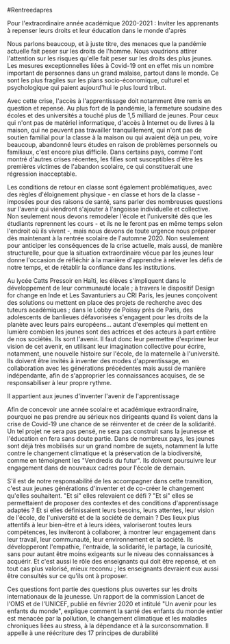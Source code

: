 #Rentreedapres

Pour l'extraordinaire année académique 2020-2021 : Inviter les apprenants à repenser leurs droits et leur éducation dans le monde d'après

Nous parlons beaucoup, et à juste titre, des menaces que la pandémie actuelle fait peser sur les droits de l'homme. Nous voudrions attirer l'attention sur les risques qu'elle fait peser sur les droits des plus jeunes. Les mesures exceptionnelles liées à Covid-19 ont en effet mis un nombre important de personnes dans un grand malaise, partout dans le monde. Ce sont les plus fragiles sur les plans socio-économique, culturel et psychologique qui paient aujourd'hui le plus lourd tribut.

Avec cette crise, l'accès à l'apprentissage doit notamment être remis en question et repensé. Au plus fort de la pandémie, la fermeture soudaine des écoles et des universités a touché plus de 1,5 milliard de jeunes. Pour ceux qui n'ont pas de matériel informatique, d'accès à Internet ou de livres à la maison, qui ne peuvent pas travailler tranquillement, qui n'ont pas de soutien familial pour la classe à la maison ou qui avaient déjà un peu, voire beaucoup, abandonné leurs études en raison de problèmes personnels ou familiaux, c'est encore plus difficile. Dans certains pays, comme l'ont montré d'autres crises récentes, les filles sont susceptibles d'être les premières victimes de l'abandon scolaire, ce qui constituerait une régression inacceptable.

Les conditions de retour en classe sont également problématiques, avec des règles d'éloignement physique - en classe et hors de la classe - imposées pour des raisons de santé, sans parler des nombreuses questions sur l'avenir qui viendront s'ajouter à l'angoisse individuelle et collective. Non seulement nous devons remodeler l'école et l'université dès que les étudiants reprennent les cours - et ils ne le feront pas en même temps selon l'endroit où ils vivent -, mais nous devons de toute urgence nous préparer dès maintenant à la rentrée scolaire de l'automne 2020. Non seulement pour anticiper les conséquences de la crise actuelle, mais aussi, de manière structurelle, pour que la situation extraordinaire vécue par les jeunes leur donne l'occasion de réfléchir à la manière d'apprendre à relever les défis de notre temps, et de rétablir la confiance dans les institutions.

Au lycée Catts Pressoir en Haïti, les élèves s'impliquent dans le développement de leur communauté locale ; à travers le dispositif Design for change en Inde et Les Savanturiers au CRI Paris, les jeunes conçoivent des solutions ou mettent en place des projets de recherche avec des tuteurs académiques ; dans le Lobby de Poissy près de Paris, des adolescents de banlieues défavorisées s'engagent pour les droits de la planète avec leurs pairs européens... autant d'exemples qui mettent en lumière combien les jeunes sont des actrices et des acteurs à part entière de nos sociétés. Ils sont l'avenir. Il faut donc leur permettre d'exprimer leur vision de cet avenir, en utilisant leur imagination collective pour écrire, notamment, une nouvelle histoire sur l'école, de la maternelle à l'université. Ils doivent être invités à inventer des modes d'apprentissage, en collaboration avec les générations précédentes mais aussi de manière indépendante, afin de s'approprier les connaissances acquises, de se responsabiliser à leur propre rythme.

Il appartient aux jeunes d'inventer l'avenir de l'apprentissage

Afin de concevoir une année scolaire et académique extraordinaire, pourquoi ne pas prendre au sérieux nos dirigeants quand ils voient dans la crise de Covid-19 une chance de se réinventer et de créer de la solidarité. Un tel projet ne sera pas pensé, ne sera pas construit sans la jeunesse et l'éducation en fera sans doute partie. Dans de nombreux pays, les jeunes sont déjà très mobilisés sur un grand nombre de sujets, notamment la lutte contre le changement climatique et la préservation de la biodiversité, comme en témoignent les "Vendredis du futur". Ils doivent poursuivre leur engagement dans de nouveaux cadres pour l'école de demain.

S'il est de notre responsabilité de les accompagner dans cette transition, c'est aux jeunes générations d'inventer et de co-créer le changement qu'elles souhaitent. "Et si" elles relevaient ce défi ? "Et si" elles se permettaient de proposer des contextes et des conditions d'apprentissage adaptés ? Et si elles définissaient leurs besoins, leurs attentes, leur vision de l'école, de l'université et de la société de demain ? Des lieux plus attentifs à leur bien-être et à leurs idées, valoriseront toutes leurs compétences, les inviteront à collaborer, à montrer leur engagement dans leur travail, leur communauté, leur environnement et la société. Ils développeront l'empathie, l'entraide, la solidarité, le partage, la curiosité, sans pour autant être moins exigeants sur le niveau des connaissances à acquérir. Et c'est aussi le rôle des enseignants qui doit être repensé, et en tout cas plus valorisé, mieux reconnu ; les enseignants devraient eux aussi être consultés sur ce qu'ils ont à proposer.

Ces questions font partie des questions plus ouvertes sur les droits internationaux de la jeunesse. Un rapport de la commission Lancet de l'OMS et de l'UNICEF, publié en février 2020 et intitulé "Un avenir pour les enfants du monde", explique comment la santé des enfants du monde entier est menacée par la pollution, le changement climatique et les maladies chroniques liées au stress, à la dépendance et à la surconsommation. Il appelle à une réécriture des 17 principes de durabilité
